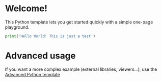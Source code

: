 # Welcome!

This Python template lets you get started quickly with a simple one-page playground.

```python runnable
print('Hello World! This is just a test') 
```

# Advanced usage

If you want a more complex example (external libraries, viewers...), use the [Advanced Python template](https://tech.io/select-repo/429)

